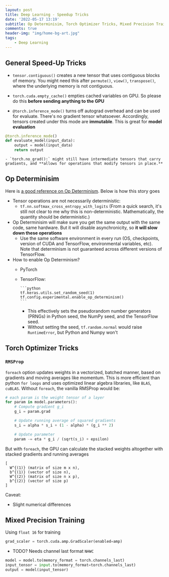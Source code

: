 ```yaml
---
layout: post
title: Deep Learning - Speedup Tricks
date: '2022-05-17 13:19'
subtitle: Op Determinisim, Torch Optimizer Tricks, Mixed Precision Training
comments: true
header-img: "img/home-bg-art.jpg"
tags:
    - Deep Learning
---
```


## General Speed-Up Tricks

- `tensor.contiguous()` creates a new tensor that uses contiguous blocks of memory. You might need this after `permute()`, `view()`, `transpose()`, where the underlying memory is not contiguous.

- `torch.cuda.empty_cache()` empties cached variables on GPU. So please do this **before sending anything to the GPU**

- `@torch.inference_mode()` turns off autograd overhead and can be used for evaluate. There's no gradient tensor whatsoever. Accordingly, tensors created under this mode are **immutable**. This is great for **model evaluation**

```python
@torch.inference_mode()
def evaluate_model(input_data):
    output = model(input_data)
    return output
```

    - `torch.no_grad():` might still have intermediate tensors that carry gradients, and **allows for operations that modify tensors in place.**

## Op Determinisim

Here is [a good reference on Op Determinism](https://www.tensorflow.org/versions/r2.9/api_docs/python/tf/config/experimental/enable_op_determinism). Below is how this story goes

- Tensor operations are not necessarily deterministic:
  - `tf.nn.softmax_cross_entropy_with_logits` (From a quick search, it's still not clear to me why this is non-deterministic. Mathematically, the quantity should be deterministic.)
- Op Determinisim will make sure you get the same output with the same code, same hardware. But it will disable asynchronicity, so **it will slow down these operations**
  - Use the same software environment in every run (OS, checkpoints, version of CUDA and TensorFlow, environmental variables, etc). Note that determinism is not guaranteed across different versions of TensorFlow.
- How to enable Op Determinism?
  - PyTorch
  - TensorFlow:

        ```python
        tf.keras.utils.set_random_seed(1)
        tf.config.experimental.enable_op_determinism()
        ```

    - This effectively sets the pseudorandom number generators (PRNGs) in  Python seed, the NumPy seed, and the TensorFlow seed.
    - Without setting the seed, `tf.random.normal` would raise `RuntimeError`, but Python and Numpy won't
        

## Torch Optimizer Tricks

### `RMSProp`

`foreach` option updates weights in a vectorized, batched manner, based on gradients and moving averages like momentum. This is more efficient than python `for loops` and uses optimized linear algebra libraries, like `BLAS`, `cuBLAS`. Without `foreach`, the vanilla RMSProp would be:

```python
# each param is the weight tensor of a layer
for param in model.parameters():
    # Compute gradient g_i
    g_i = param.grad

    # Update running average of squared gradients
    s_i = alpha * s_i + (1 - alpha) * (g_i ** 2)

    # Update parameter
    param -= eta * g_i / (sqrt(s_i) + epsilon)
```

But with `foreach`, the GPU can calculate the stacked weights altogether with stacked gradients and running averages

```
[
  W^{(1)} (matrix of size m x n),
  b^{(1)} (vector of size n),
  W^{(2)} (matrix of size n x p),
  b^{(2)} (vector of size p)
]
```

Caveat:

- Slight numerical differences

## Mixed Precision Training

Using `float 16` for training

```python
grad_scaler = torch.cuda.amp.GradScaler(enabled=amp)
```

- TODO? Needs channel last format `NHWC`

```python
model = model.to(memory_format = torch.channels_last)
input_tensor = input.to(memory_format=torch.channels_last)
output = model(input_tensor)
```
